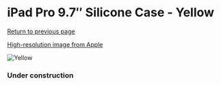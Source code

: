 # iPad Pro 9.7″ Silicone Case - Yellow

[Return to previous page](/ipad_pro97)

[High-resolution image from Apple](https://store.storeimages.cdn-apple.com/8756/as-images.apple.com/is/MM282?wid=4500&hei=4500&fmt=png)

<div style="width: 384px"><img src="/everyphone/MM282.png" alt="Yellow"></div>

### Under construction

